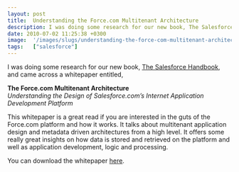 ```yaml
---
layout: post
title:  Understanding the Force.com Multitenant Architecture
description: I was doing some research for our new book, The Salesforce Handbook , and came across a whitepaper entitled,  The Force.com Multitenant Architecture  Understanding the Design of Salesforce.com’s Internet Application Development Platform  This whitepaper is a great read if you are interested in the guts of the Force.com platform and how it works. It talks about multitenant application design and metadata driven architectures from a high level. It offers some really great insights on how data is s
date: 2010-07-02 11:25:38 +0300
image:  '/images/slugs/understanding-the-force-com-multitenant-architecture.jpg'
tags:   ["salesforce"]
---
```

<p style="clear: both">I was doing some research for our new book, <a href="http://salesforcehandbook.wordpress.com/" target="_blank">The Salesforce Handbook</a>, and came across a whitepaper entitled,</p><p style="clear: both"><strong>The Force.com Multitenant Architecture </strong><br /><em>Understanding the Design of Salesforce.com’s Internet Application Development Platform</em></p><p style="clear: both">This whitepaper is a great read if you are interested in the guts of the Force.com platform and how it works. It talks about multitenant application design and metadata driven architectures from a high level. It offers some really great insights on how data is stored and retrieved on the platform and well as application development, logic and processing.</p><p style="clear: both">You can download the whitepaper <a href="http://wiki.developerforce.com/index.php/Multi_Tenant_Architecture " target="_blank">here</a>. </p><br class="final-break" style="clear: both" />
